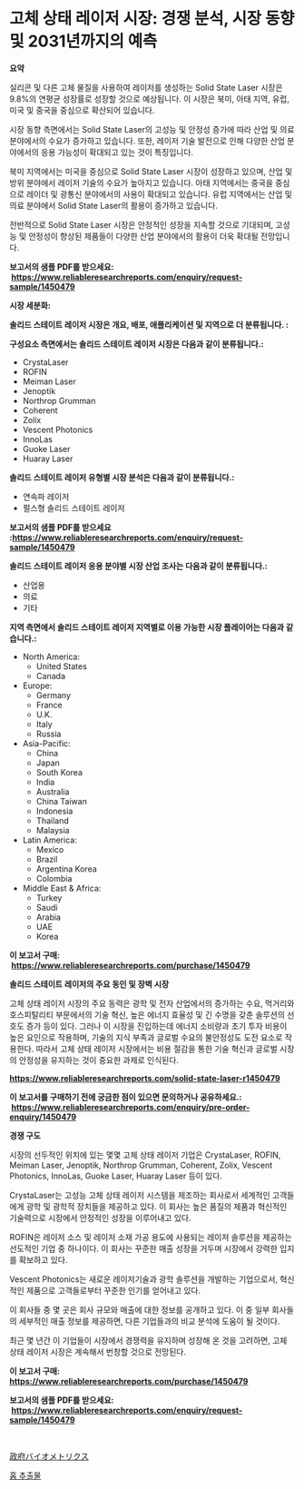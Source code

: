 <p><h1>고체 상태 레이저 시장: 경쟁 분석, 시장 동향 및 2031년까지의 예측</h1></p><p><strong>요약</strong></p>
<p><p>실리콘 및 다른 고체 물질을 사용하여 레이저를 생성하는 Solid State Laser 시장은 9.8%의 연평균 성장률로 성장할 것으로 예상됩니다. 이 시장은 북미, 아태 지역, 유럽, 미국 및 중국을 중심으로 확산되어 있습니다.</p><p>시장 동향 측면에서는 Solid State Laser의 고성능 및 안정성 증가에 따라 산업 및 의료 분야에서의 수요가 증가하고 있습니다. 또한, 레이저 기술 발전으로 인해 다양한 산업 분야에서의 응용 가능성이 확대되고 있는 것이 특징입니다.</p><p>북미 지역에서는 미국을 중심으로 Solid State Laser 시장이 성장하고 있으며, 산업 및 방위 분야에서 레이저 기술의 수요가 높아지고 있습니다. 아태 지역에서는 중국을 중심으로 레이더 및 광통신 분야에서의 사용이 확대되고 있습니다. 유럽 지역에서는 산업 및 의료 분야에서 Solid State Laser의 활용이 증가하고 있습니다.</p><p>전반적으로 Solid State Laser 시장은 안정적인 성장을 지속할 것으로 기대되며, 고성능 및 안정성이 향상된 제품들이 다양한 산업 분야에서의 활용이 더욱 확대될 전망입니다.</p></p>
<p><strong>보고서의 샘플 PDF를 받으세요: &nbsp;<a href="https://www.reliableresearchreports.com/enquiry/request-sample/1450479">https://www.reliableresearchreports.com/enquiry/request-sample/1450479</a></strong></p>
<p><strong>시장 세분화:</strong></p>
<p><strong> 솔리드 스테이트 레이저 시장은 개요, 배포, 애플리케이션 및 지역으로 더 분류됩니다. :</strong></p>
<p><strong>구성요소 측면에서는 솔리드 스테이트 레이저 시장은 다음과 같이 분류됩니다.:</strong></p>
<p><ul><li>CrystaLaser</li><li>ROFIN</li><li>Meiman Laser</li><li>Jenoptik</li><li>Northrop Grumman</li><li>Coherent</li><li>Zolix</li><li>Vescent Photonics</li><li>InnoLas</li><li>Guoke Laser</li><li>Huaray Laser</li></ul></p>
<p><strong> 솔리드 스테이트 레이저 유형별 시장 분석은 다음과 같이 분류됩니다.:</strong></p>
<p><ul><li>연속파 레이저</li><li>펄스형 솔리드 스테이트 레이저</li></ul></p>
<p><strong>보고서의 샘플 PDF를 받으세요 :<a href="https://www.reliableresearchreports.com/enquiry/request-sample/1450479">https://www.reliableresearchreports.com/enquiry/request-sample/1450479</a></strong></p>
<p><strong> 솔리드 스테이트 레이저 응용 분야별 시장 산업 조사는 다음과 같이 분류됩니다.:</strong></p>
<p><ul><li>산업용</li><li>의료</li><li>기타</li></ul></p>
<p><strong>지역 측면에서 솔리드 스테이트 레이저 지역별로 이용 가능한 시장 플레이어는 다음과 같습니다.:</strong></p>
<p><ul>
    <li>
        North America:
        <ul>
            <li>United States</li>
            <li>Canada</li>
        </ul>
    </li>
    <li>
        Europe:
        <ul>
            <li>Germany</li>
            <li>France</li>
            <li>U.K.</li>
            <li>Italy</li>
            <li>Russia</li>
        </ul>
    </li>
    <li>
        Asia-Pacific:
        <ul>
            <li>China</li>
            <li>Japan</li>
            <li>South Korea</li>
            <li>India</li>
            <li>Australia</li>
            <li>China Taiwan</li>
            <li>Indonesia</li>
            <li>Thailand</li>
            <li>Malaysia</li>
        </ul>
    </li>
    <li>
        Latin America:
        <ul>
            <li>Mexico</li>
            <li>Brazil</li>
            <li>Argentina Korea</li>
            <li>Colombia</li>
        </ul>
    </li>
    <li>
        Middle East & Africa:
        <ul>
            <li>Turkey</li>
            <li>Saudi</li>
            <li>Arabia</li>
            <li>UAE</li>
            <li>Korea</li>
        </ul>
    </li>
    </ul></p>
<p><strong>이 보고서 구매: &nbsp;<a href="https://www.reliableresearchreports.com/purchase/1450479">https://www.reliableresearchreports.com/purchase/1450479</a></strong></p>
<p><strong>솔리드 스테이트 레이저의 주요 동인 및 장벽 시장</strong></p>
<p><p>고체 상태 레이저 시장의 주요 동력은 광학 및 전자 산업에서의 증가하는 수요, 먹거리와 호스피탈리티 부문에서의 기술 혁신, 높은 에너지 효율성 및 긴 수명을 갖춘 솔루션의 선호도 증가 등이 있다. 그러나 이 시장을 진입하는데 에너지 소비량과 초기 투자 비용이 높은 요인으로 작용하며, 기술의 지식 부족과 글로벌 수요의 불안정성도 도전 요소로 작용한다. 따라서 고체 상태 레이저 시장에서는 비용 절감을 통한 기술 혁신과 글로벌 시장의 안정성을 유지하는 것이 중요한 과제로 인식된다.</p></p>
<p><strong><a href="https://www.reliableresearchreports.com/solid-state-laser-r1450479">https://www.reliableresearchreports.com/solid-state-laser-r1450479</a></strong></p>
<p><strong>이 보고서를 구매하기 전에 궁금한 점이 있으면 문의하거나 공유하세요.: &nbsp;<a href="https://www.reliableresearchreports.com/enquiry/pre-order-enquiry/1450479">https://www.reliableresearchreports.com/enquiry/pre-order-enquiry/1450479</a></strong></p>
<p><strong>경쟁 구도</strong></p>
<p><p>시장의 선두적인 위치에 있는 몇몇 고체 상태 레이저 기업은 CrystaLaser, ROFIN, Meiman Laser, Jenoptik, Northrop Grumman, Coherent, Zolix, Vescent Photonics, InnoLas, Guoke Laser, Huaray Laser 등이 있다. </p><p>CrystaLaser는 고성능 고체 상태 레이저 시스템을 제조하는 회사로서 세계적인 고객들에게 광학 및 광학적 장치들을 제공하고 있다. 이 회사는 높은 품질의 제품과 혁신적인 기술력으로 시장에서 안정적인 성장을 이루어내고 있다. </p><p>ROFIN은 레이저 소스 및 레이저 소재 가공 용도에 사용되는 레이저 솔루션을 제공하는 선도적인 기업 중 하나이다. 이 회사는 꾸준한 매출 성장을 거두며 시장에서 강력한 입지를 확보하고 있다. </p><p>Vescent Photonics는 새로운 레이저기술과 광학 솔루션을 개발하는 기업으로서, 혁신적인 제품으로 고객들로부터 꾸준한 인기를 얻어내고 있다. </p><p>이 회사들 중 몇 곳은 회사 규모와 매출에 대한 정보를 공개하고 있다. 이 중 일부 회사들의 세부적인 매출 정보를 제공하면, 다른 기업들과의 비교 분석에 도움이 될 것이다. </p><p>최근 몇 년간 이 기업들이 시장에서 경쟁력을 유지하며 성장해 온 것을 고려하면, 고체 상태 레이저 시장은 계속해서 번창할 것으로 전망된다.</p></p>
<p><strong>이 보고서 구매: &nbsp; <a href="https://www.reliableresearchreports.com/purchase/1450479">https://www.reliableresearchreports.com/purchase/1450479</a></strong></p>
<p><strong>보고서의 샘플 PDF를 받으세요: &nbsp;<a href="https://www.reliableresearchreports.com/enquiry/request-sample/1450479">https://www.reliableresearchreports.com/enquiry/request-sample/1450479</a></strong><strong></strong></p>
<p>&nbsp;</p>
<p><p><a href="https://medium.com/@johneahan44556754/%E6%94%BF%E5%BA%9C%E3%81%AE%E3%83%90%E3%82%A4%E3%82%AA%E3%83%A1%E3%83%88%E3%83%AA%E3%82%AF%E3%82%B9%E5%B8%82%E5%A0%B4%E3%82%B7%E3%82%A7%E3%82%A2%E3%81%AE%E9%80%B2%E5%8C%96%E3%81%A8%E5%B8%82%E5%A0%B4%E6%88%90%E9%95%B7%E3%83%88%E3%83%AC%E3%83%B3%E3%83%89-2024%E5%B9%B4-2031%E5%B9%B4-1789b12e08d8">政府バイオメトリクス</a></p><p><a href="https://medium.com/@minimini78678/%ED%99%89-%EC%B6%94%EC%B6%9C%EB%AC%BC-%EC%8B%9C%EC%9E%A5-%EB%B3%B4%EA%B3%A0%EC%84%9C%EB%8A%94-%EC%9D%B4-%EC%8B%9C%EC%9E%A5%EC%9D%98-%EC%B5%9C%EC%8B%A0-%ED%8A%B8%EB%A0%8C%EB%93%9C%EC%99%80-%EC%84%B1%EC%9E%A5-%EA%B8%B0%ED%9A%8C%EB%A5%BC-%EB%B3%B4%EC%97%AC%EC%A4%8D%EB%8B%88%EB%8B%A4-4181d6a687a5">홉 추출물</a></p></p>